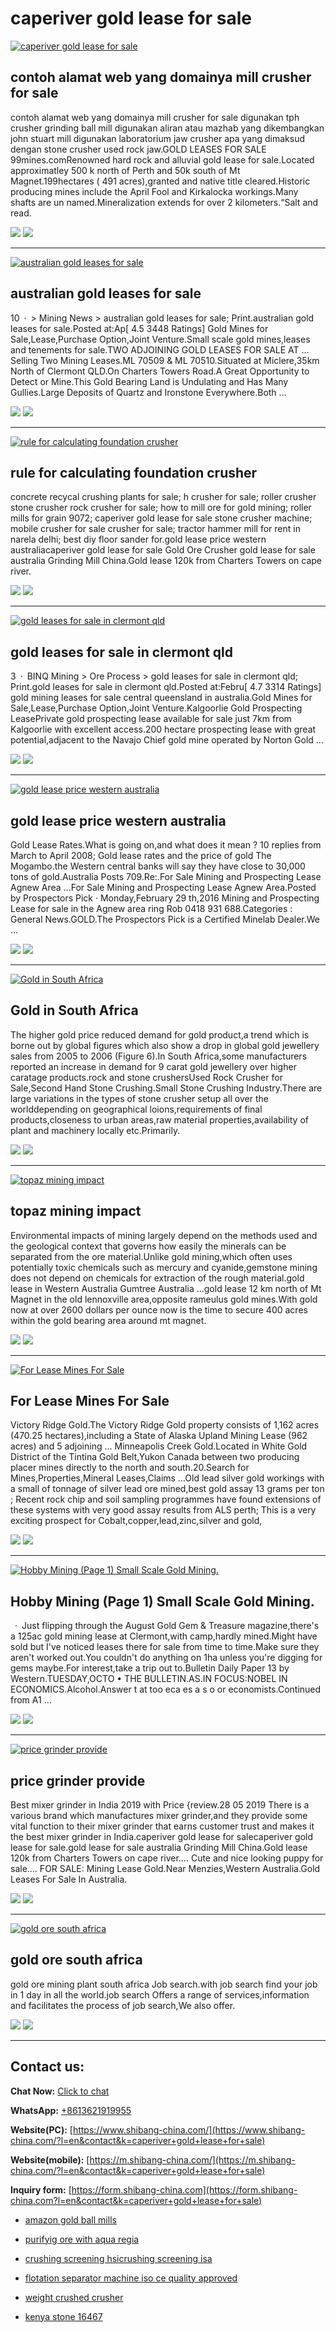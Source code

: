 # caperiver gold lease for sale

<a href="https://swt.shibang-china.com/?l=en&img&k=caperiver+gold+lease+for+sale" target="_blank">![caperiver gold lease for sale](http://static.shibang-china.com/all-800x300/290.jpg)</a>

## contoh alamat web yang domainya mill crusher for sale
contoh alamat web yang domainya mill crusher for sale digunakan tph crusher grinding ball mill digunakan aliran atau mazhab yang dikembangkan john stuart mill digunakan laboratorium jaw crusher apa yang dimaksud dengan stone crusher used rock jaw.GOLD LEASES FOR SALE 99mines.comRenowned hard rock and alluvial gold lease for sale.Located approximatley 500 k north of Perth and 50k south of Mt Magnet.199hectares ( 491 acres),granted and native title cleared.Historic producing mines include the April Fool and Kirkalocka workings.Many shafts are un named.Mineralization extends for over 2 kilometers.“Salt and read.


<a href="https://whatsapp.shibangsoft.com/WhatsApp.php" target="_blank" title="WhatsApp">![](http://static.shibang-china.com/icon/whatsapp.png)</a> <a href="https://swt.shibang-china.com/?l=en&icon&k=caperiver+gold+lease+for+sale" target="_blank">![](http://static.shibang-china.com/icon/chat-en.png)</a>

---

<a href="https://swt.shibang-china.com/?l=en&img&k=caperiver+gold+lease+for+sale" target="_blank">![australian gold leases for sale](http://static.shibang-china.com/all-800x300/177.jpg)</a>

## australian gold leases for sale
10&ensp;&#0183;&ensp;&gt; Mining News &gt; australian gold leases for sale; Print.australian gold leases for sale.Posted at:Ap[ 4.5 3448 Ratings] Gold Mines for Sale,Lease,Purchase Option,Joint Venture.Small scale gold mines,leases and tenements for sale.TWO ADJOINING GOLD LEASES FOR SALE AT …Selling Two Mining Leases.ML 70509 &amp; ML 70510.Situated at Miclere,35km North of Clermont QLD.On Charters Towers Road.A Great Opportunity to Detect or Mine.This Gold Bearing Land is Undulating and Has Many Gullies.Large Deposits of Quartz and Ironstone Everywhere.Both …


<a href="https://whatsapp.shibangsoft.com/WhatsApp.php" target="_blank" title="WhatsApp">![](http://static.shibang-china.com/icon/whatsapp.png)</a> <a href="https://swt.shibang-china.com/?l=en&icon&k=caperiver+gold+lease+for+sale" target="_blank">![](http://static.shibang-china.com/icon/chat-en.png)</a>

---

<a href="https://swt.shibang-china.com/?l=en&img&k=caperiver+gold+lease+for+sale" target="_blank">![rule for calculating foundation crusher](http://static.shibang-china.com/all-800x300/224.jpg)</a>

## rule for calculating foundation crusher
concrete recycal crushing plants for sale; h crusher for sale; roller crusher stone crusher rock crusher for sale; how to mill ore for gold mining; roller mills for grain 9072; caperiver gold lease for sale stone crusher machine; mobile crusher for sale crusher for sale; tractor hammer mill for rent in narela delhi; best diy floor sander for.gold lease price western australiacaperiver gold lease for sale Gold Ore Crusher gold lease for sale australia Grinding Mill China.Gold lease 120k from Charters Towers on cape river.


<a href="https://whatsapp.shibangsoft.com/WhatsApp.php" target="_blank" title="WhatsApp">![](http://static.shibang-china.com/icon/whatsapp.png)</a> <a href="https://swt.shibang-china.com/?l=en&icon&k=caperiver+gold+lease+for+sale" target="_blank">![](http://static.shibang-china.com/icon/chat-en.png)</a>

---

<a href="https://swt.shibang-china.com/?l=en&img&k=caperiver+gold+lease+for+sale" target="_blank">![gold leases for sale in clermont qld](http://static.shibang-china.com/all-800x300/411.jpg)</a>

## gold leases for sale in clermont qld
3&ensp;&#0183;&ensp;BINQ Mining &gt; Ore Process &gt; gold leases for sale in clermont qld; Print.gold leases for sale in clermont qld.Posted at:Febru[ 4.7 3314 Ratings] gold mining leases for sale central queensland in australia.Gold Mines for Sale,Lease,Purchase Option,Joint Venture.Kalgoorlie Gold Prospecting LeasePrivate gold prospecting lease available for sale just 7km from Kalgoorlie with excellent access.200 hectare prospecting lease with great potential,adjacent to the Navajo Chief gold mine operated by Norton Gold …


<a href="https://whatsapp.shibangsoft.com/WhatsApp.php" target="_blank" title="WhatsApp">![](http://static.shibang-china.com/icon/whatsapp.png)</a> <a href="https://swt.shibang-china.com/?l=en&icon&k=caperiver+gold+lease+for+sale" target="_blank">![](http://static.shibang-china.com/icon/chat-en.png)</a>

---

<a href="https://swt.shibang-china.com/?l=en&img&k=caperiver+gold+lease+for+sale" target="_blank">![gold lease price western australia](http://static.shibang-china.com/all-800x300/184.jpg)</a>

## gold lease price western australia
Gold Lease Rates.What is going on,and what does it mean ? 10 replies from March to April 2008; Gold lease rates and the price of gold The Mogambo.the Western central banks will say they have close to 30,000 tons of gold.Australia Posts 709.Re:.For Sale Mining and Prospecting Lease Agnew Area …For Sale Mining and Prospecting Lease Agnew Area.Posted by Prospectors Pick &#183; Monday,February 29 th,2016 Mining and Prospecting Lease for sale in the Agnew area ring Rob 0418 931 688.Categories : General News.GOLD.The Prospectors Pick is a Certified Minelab Dealer.We …


<a href="https://whatsapp.shibangsoft.com/WhatsApp.php" target="_blank" title="WhatsApp">![](http://static.shibang-china.com/icon/whatsapp.png)</a> <a href="https://swt.shibang-china.com/?l=en&icon&k=caperiver+gold+lease+for+sale" target="_blank">![](http://static.shibang-china.com/icon/chat-en.png)</a>

---

<a href="https://swt.shibang-china.com/?l=en&img&k=caperiver+gold+lease+for+sale" target="_blank">![Gold in South Africa](http://static.shibang-china.com/all-800x300/1175.jpg)</a>

## Gold in South Africa
The higher gold price reduced demand for gold product,a trend which is borne out by global figures which also show a drop in global gold jewellery sales from 2005 to 2006 (Figure 6).In South Africa,some manufacturers reported an increase in demand for 9 carat gold jewellery over higher caratage products.rock and stone crushersUsed Rock Crusher for Sale,Second Hand Stone Crushing.Small Stone Crushing Industry.There are large variations in the types of stone crusher setup all over the worlddepending on geographical loions,requirements of final products,closeness to urban areas,raw material properties,availability of plant and machinery locally etc.Primarily.


<a href="https://whatsapp.shibangsoft.com/WhatsApp.php" target="_blank" title="WhatsApp">![](http://static.shibang-china.com/icon/whatsapp.png)</a> <a href="https://swt.shibang-china.com/?l=en&icon&k=caperiver+gold+lease+for+sale" target="_blank">![](http://static.shibang-china.com/icon/chat-en.png)</a>

---

<a href="https://swt.shibang-china.com/?l=en&img&k=caperiver+gold+lease+for+sale" target="_blank">![topaz mining impact](http://static.shibang-china.com/all-800x300/375.jpg)</a>

## topaz mining impact
Environmental impacts of mining largely depend on the methods used and the geological context that governs how easily the minerals can be separated from the ore material.Unlike gold mining,which often uses potentially toxic chemicals such as mercury and cyanide,gemstone mining does not depend on chemicals for extraction of the rough material.gold lease in Western Australia Gumtree Australia …gold lease 12 km north of Mt Magnet in the old lennoxville area,opposite rameulus gold mines.With gold now at over 2600 dollars per ounce now is the time to secure 400 acres within the gold bearing area around mt magnet.


<a href="https://whatsapp.shibangsoft.com/WhatsApp.php" target="_blank" title="WhatsApp">![](http://static.shibang-china.com/icon/whatsapp.png)</a> <a href="https://swt.shibang-china.com/?l=en&icon&k=caperiver+gold+lease+for+sale" target="_blank">![](http://static.shibang-china.com/icon/chat-en.png)</a>

---

<a href="https://swt.shibang-china.com/?l=en&img&k=caperiver+gold+lease+for+sale" target="_blank">![For Lease Mines For Sale](http://static.shibang-china.com/all-800x300/1020.jpg)</a>

## For Lease Mines For Sale
Victory Ridge Gold.The Victory Ridge Gold property consists of 1,162 acres (470.25 hectares),including a State of Alaska Upland Mining Lease (962 acres) and 5 adjoining … Minneapolis Creek Gold.Located in White Gold District of the Tintina Gold Belt,Yukon Canada between two producing placer mines directly to the north and south.20.Search for Mines,Properties,Mineral Leases,Claims …Old lead silver gold workings with a small of tonnage of silver lead ore mined,best gold assay 13 grams per ton ; Recent rock chip and soil sampling programmes have found extensions of these systems with very good assay results from ALS perth; This is a very exciting prospect for Cobalt,copper,lead,zinc,silver and gold,


<a href="https://whatsapp.shibangsoft.com/WhatsApp.php" target="_blank" title="WhatsApp">![](http://static.shibang-china.com/icon/whatsapp.png)</a> <a href="https://swt.shibang-china.com/?l=en&icon&k=caperiver+gold+lease+for+sale" target="_blank">![](http://static.shibang-china.com/icon/chat-en.png)</a>

---

<a href="https://swt.shibang-china.com/?l=en&img&k=caperiver+gold+lease+for+sale" target="_blank">![Hobby Mining (Page 1) Small Scale Gold Mining.](http://static.shibang-china.com/all-800x300/35.jpg)</a>

## Hobby Mining (Page 1) Small Scale Gold Mining.
&ensp;&#0183;&ensp;Just flipping through the August Gold Gem &amp; Treasure magazine,there's a 125ac gold mining lease at Clermont,with camp,hardly mined.Might have sold but I've noticed leases there for sale from time to time.Make sure they aren't worked out.You couldn't do anything on 1ha unless you're digging for gems maybe.For interest,take a trip out to.Bulletin Daily Paper 13 by Western.TUESDAY,OCTO • THE BULLETIN.AS.IN FOCUS:NOBEL IN ECONOMICS.Alcohol.Answer t at too eca es a s o or economists.Continued from A1 …


<a href="https://whatsapp.shibangsoft.com/WhatsApp.php" target="_blank" title="WhatsApp">![](http://static.shibang-china.com/icon/whatsapp.png)</a> <a href="https://swt.shibang-china.com/?l=en&icon&k=caperiver+gold+lease+for+sale" target="_blank">![](http://static.shibang-china.com/icon/chat-en.png)</a>

---

<a href="https://swt.shibang-china.com/?l=en&img&k=caperiver+gold+lease+for+sale" target="_blank">![price grinder provide](http://static.shibang-china.com/all-800x300/1044.jpg)</a>

## price grinder provide
Best mixer grinder in India 2019 with Price {review.28 05 2019 There is a various brand which manufactures mixer grinder,and they provide some vital function to their mixer grinder that earns customer trust and makes it the best mixer grinder in India.caperiver gold lease for salecaperiver gold lease for sale.gold lease for sale australia Grinding Mill China.Gold lease 120k from Charters Towers on cape river.… Cute and nice looking puppy for sale.… FOR SALE: Mining Lease Gold.Near Menzies,Western Australia.Gold Leases For Sale In Australia.


<a href="https://whatsapp.shibangsoft.com/WhatsApp.php" target="_blank" title="WhatsApp">![](http://static.shibang-china.com/icon/whatsapp.png)</a> <a href="https://swt.shibang-china.com/?l=en&icon&k=caperiver+gold+lease+for+sale" target="_blank">![](http://static.shibang-china.com/icon/chat-en.png)</a>

---

<a href="https://swt.shibang-china.com/?l=en&img&k=caperiver+gold+lease+for+sale" target="_blank">![gold ore south africa](http://static.shibang-china.com/all-800x300/633.jpg)</a>

## gold ore south africa
gold ore mining plant south africa Job search.with job search find your job in 1 day in all the world.job search Offers a range of services,information and facilitates the process of job search,We also offer.

<a href="https://whatsapp.shibangsoft.com/WhatsApp.php" target="_blank" title="WhatsApp">![](http://static.shibang-china.com/icon/whatsapp.png)</a> <a href="https://swt.shibang-china.com/?l=en&icon&k=caperiver+gold+lease+for+sale" target="_blank">![](http://static.shibang-china.com/icon/chat-en.png)</a>

---
## Contact us:

**Chat Now:** [Click to chat](https://swt.shibang-china.com?l=en&contact&k=caperiver+gold+lease+for+sale)

**WhatsApp:**  [+8613621919955](https://whatsapp.shibangsoft.com/WhatsApp.php)

**Website(PC):** [https://www.shibang-china.com/](https://www.shibang-china.com/?l=en&contact&k=caperiver+gold+lease+for+sale)

**Website(mobile):** [https://m.shibang-china.com/](https://m.shibang-china.com/?l=en&contact&k=caperiver+gold+lease+for+sale)

**Inquiry form:** [https://form.shibang-china.com](https://form.shibang-china.com?l=en&contact&k=caperiver+gold+lease+for+sale)

* [amazon gold ball mills](../158/amazon%20gold%20ball%20mills.md)

* [purifyig ore with aqua regia](../156/purifyig%20ore%20with%20aqua%20regia.md)

* [crushing screening hsicrushing screening isa](../156/crushing%20screening%20hsicrushing%20screening%20isa.md)

* [flotation separator machine iso ce quality approved](../152/flotation%20separator%20machine%20iso%20ce%20quality%20approved.md)

* [weight crushed crusher](../157/weight%20crushed%20crusher.md)

* [kenya stone 16467](../156/kenya%20stone%2016467.md)